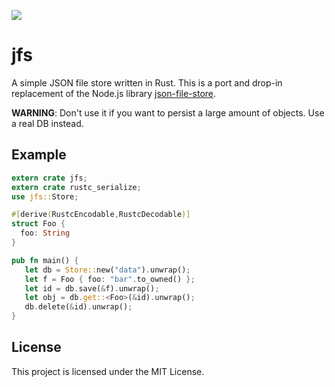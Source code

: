 [![](http://meritbadge.herokuapp.com/sun)](https://crates.io/crates/jfs)

# jfs

A simple JSON file store written in Rust.
This is a port and drop-in replacement of the Node.js library
[json-file-store](https://github.com/flosse/json-file-store/).

**WARNING**:
Don't use it if you want to persist a large amount of objects.
Use a real DB instead.

## Example

```rust
extern crate jfs;
extern crate rustc_serialize;
use jfs::Store;

#[derive(RustcEncodable,RustcDecodable)]
struct Foo {
  foo: String
}

pub fn main() {
   let db = Store::new("data").unwrap();
   let f = Foo { foo: "bar".to_owned() };
   let id = db.save(&f).unwrap();
   let obj = db.get::<Foo>(&id).unwrap();
   db.delete(&id).unwrap();
}
```

## License

This project is licensed under the MIT License.
